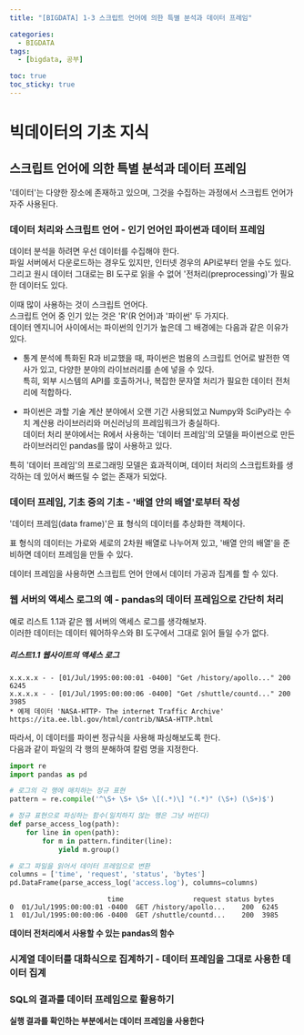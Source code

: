 ```yaml
---
title: "[BIGDATA] 1-3 스크립트 언어에 의한 특별 분석과 데이터 프레임"

categories: 
  - BIGDATA
tags:
  - [bigdata, 공부]

toc: true
toc_sticky: true
---
```


# 빅데이터의 기초 지식


## 스크립트 언어에 의한 특별 분석과 데이터 프레임

'데이터'는 다양한 장소에 존재하고 있으며, 그것을 수집하는 과정에서 스크립트 언어가 자주 사용된다.


### 데이터 처리와 스크립트 언어 - 인기 언어인 파이썬과 데이터 프레임

데이터 분석을 하려면 우선 데이터를 수집해야 한다. <br> 파일 서버에서 다운로드하는 경우도 있지만, 인터넷 경우의 API로부터 얻을 수도 있다. <br> 그리고 원시 데이터 그대로는 BI 도구로 읽을 수 없어 '전처리(preprocessing)'가 필요한 데이터도 있다.


이때 많이 사용하는 것이 스크립트 언어다. <br> 스크립트 언어 중 인기 있는 것은 'R'(R 언어)과 '파이썬' 두 가지다. <br> 데이터 엔지니어 사이에서는 파이썬의 인기가 높은데 그 배경에는 다음과 같은 이유가 있다.

- 통계 분석에 특화된 R과 비교했을 때, 파이썬은 범용의 스크립트 언어로 발전한 역사가 있고, 다양한 분야의 라이브러리를 손에 넣을 수 있다. <br> 특히, 외부 시스템의 API를 호출하거나, 복잡한 문자열 처리가 필요한 데이터 전처리에 적합하다.

- 파이썬은 과할 기술 계산 분야에서 오랜 기간 사용되었고 Numpy와 SciPy라는 수치 계산용 라이브러리와 머신러닝의 프레임워크가 충실하다. <br> 데이터 처리 분야에서는 R에서 사용하는 '데이터 프레임'의 모델을 파이썬으로 만든 라이브러리인 pandas를 많이 사용하고 있다.

특히 '데이터 프레임'의 프로그래밍 모델은 효과적이며, 데이터 처리의 스크립트화를 생각하는 데 있어서 빠뜨릴 수 없는 존재가 되었다.


### 데이터 프레임, 기초 중의 기초 - '배열 안의 배열'로부터 작성

'데이터 프레임(data frame)'은 표 형식의 데이터를 추상화한 객체이다.

표 형식의 데이터는 가로와 세로의 2차원 배열로 나누어져 있고, '배열 안의 배열'을 준비하면 데이터 프레임을 만들 수 있다.

데이터 프레임을 사용하면 스크립트 언어 안에서 데이터 가공과 집계를 할 수 있다.


### 웹 서버의 액세스 로그의 예 - pandas의 데이터 프레임으로 간단히 처리

예로 리스트 1.1과 같은 웹 서버의 액세스 로그를 생각해보자. <br> 이러한 데이터는 데이터 웨어하우스와 BI 도구에서 그대로 읽어 들일 수가 없다.


##### 리스트1.1 웹사이트의 액세스 로그
    x.x.x.x - - [01/Jul/1995:00:00:01 -0400] "Get /history/apollo..." 200 6245
    x.x.x.x - - [01/Jul/1995:00:00:06 -0400] "Get /shuttle/countd..." 200 3985
    * 예제 데이터 'NASA-HTTP- The internet Traffic Archive'
    https://ita.ee.lbl.gov/html/contrib/NASA-HTTP.html

따라서, 이 데이터를 파이썬 정규식을 사용해 파싱해보도록 한다. <br> 다음과 같이 파일의 각 행의 분해하여 칼럼 명을 지정한다.

```python
import re
import pandas as pd

# 로그의 각 행에 매치하는 정규 표현
pattern = re.compile('^\S+ \S+ \S+ \[(.*)\] "(.*)" (\S+) (\S+)$') 

# 정규 표현으로 파싱하는 함수(일치하지 않는 행은 그냥 버린다)
def parse_access_log(path):
    for line in open(path):
        for m in pattern.finditer(line):
            yield m.group()

# 로그 파일을 읽어서 데이터 프레임으로 변환
columns = ['time', 'request', 'status', 'bytes']
pd.DataFrame(parse_access_log('access.log'), columns=columns)
```

                            time                 request status bytes
    0  01/Jul/1995:00:00:01 -0400  GET /history/apollo...    200  6245
    1  01/Jul/1995:00:00:06 -0400  GET /shuttle/countd...    200  3985



**데이터 전처리에서 사용할 수 있는 pandas의 함수**


### 시계열 데이터를 대화식으로 집계하기 - 데이터 프레임을 그대로 사용한 데이터 집계


### SQL의 결과를 데이터 프레임으로 활용하기



**실행 결과를 확인하는 부분에서는 데이터 프레임을 사용한다**